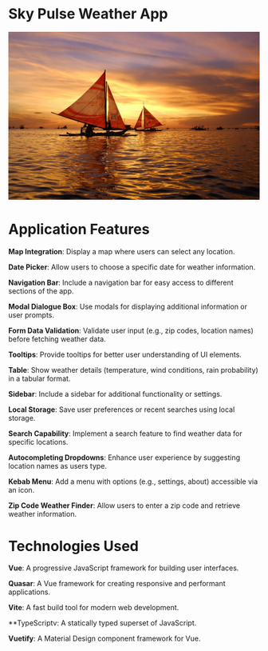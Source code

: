 # Sky Pulse Weather App

![](sky-pulse.jpg)


# Application Features

**Map Integration**: Display a map where users can select any location.

**Date Picker**: Allow users to choose a specific date for weather information.

**Navigation Bar**: Include a navigation bar for easy access to different sections of the app.

**Modal Dialogue Box**: Use modals for displaying additional information or user prompts.

**Form Data Validation**: Validate user input (e.g., zip codes, location names) before fetching weather data.

**Tooltips**: Provide tooltips for better user understanding of UI elements.

**Table**: Show weather details (temperature, wind conditions, rain probability) in a tabular format.

**Sidebar**: Include a sidebar for additional functionality or settings.

**Local Storage**: Save user preferences or recent searches using local storage.

**Search Capability**: Implement a search feature to find weather data for specific locations.

**Autocompleting Dropdowns**: Enhance user experience by suggesting location names as users type.

**Kebab Menu**: Add a menu with options (e.g., settings, about) accessible via an icon.

**Zip Code Weather Finder**: Allow users to enter a zip code and retrieve weather information.


# Technologies Used

**Vue**: A progressive JavaScript framework for building user interfaces.

**Quasar**: A Vue framework for creating responsive and performant applications.

**Vite**: A fast build tool for modern web development.

**TypeScriptv: A statically typed superset of JavaScript.

**Vuetify**: A Material Design component framework for Vue.
